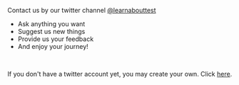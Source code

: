 <p>Contact us by our twitter channel <a href="https://twitter.com/learnabouttest">@learnabouttest</a></p>
<ul>
   <li>Ask anything you want</li>
   <li>Suggest us new things</li>
   <li>Provide us your feedback</li>
   <li>And enjoy your journey!</li>
 </ul>
<br>
<p>If you don't have a twitter account yet, you may create your own. Click <a href="https://twitter.com/">here</a>.</p>
